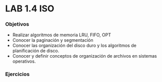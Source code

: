LAB 1.4 ISO
===

### Objetivos
* Realizar algoritmos de memoria LRU, FIFO, OPT
* Conocer la paginación y segmentación
* Conocer las organización del disco duro y los algoritmos de planificación de disco.
* Conocer y definir conceptos de organización de archivos en sistemas operativos.

### Ejercicios
